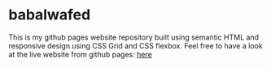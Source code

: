 # babalwafed

This is my github pages website repository built using semantic HTML and responsive design using CSS Grid and CSS flexbox.
Feel free to have a look at the live website from github pages: [here](https://babalwa01.github.io/babalwafed/)
